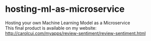 # hosting-ml-as-microservice
Hosting your own Machine Learning Model as a Microservice\
This final product is available on my website: http://carolcui.com/myapps/review-sentiment/review-sentiment.html
